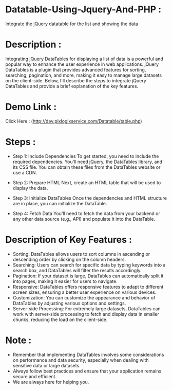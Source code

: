 # Datatable-Using-Jquery-And-PHP : 
Integrate the jQuery datatable for the list and showing the data

# Description :
Integrating jQuery DataTables for displaying a list of data is a powerful and popular way to enhance the user experience in web applications. jQuery DataTables is a plugin that provides advanced features for sorting, searching, pagination, and more, making it easy to manage large datasets on the client-side. Below, I'll describe the steps to integrate jQuery DataTables and provide a brief explanation of the key features.

# Demo Link :
Click Here : (http://dev.pixlogixservice.com/Datatable/table.php)

# Steps :

- Step 1: Include Dependencies
To get started, you need to include the required dependencies. You'll need jQuery, the DataTables library, and its CSS file. You can obtain these files from the DataTables website or use a CDN.

- Step 2: Prepare HTML
Next, create an HTML table that will be used to display the data.

- Step 3: Initialize DataTables
Once the dependencies and HTML structure are in place, you can initialize the DataTable.

- Step 4: Fetch Data
You'll need to fetch the data from your backend or any other data source (e.g., API) and populate it into the DataTable.

# Description of Key Features : 

- Sorting: DataTables allows users to sort columns in ascending or descending order by clicking on the column headers.
- Searching: Users can search for specific data by typing keywords into a search box, and DataTables will filter the results accordingly.
- Pagination: If your dataset is large, DataTables can automatically split it into pages, making it easier for users to navigate.
- Responsive: DataTables offers responsive features to adapt to different screen sizes, ensuring a better user experience on various devices.
- Customization: You can customize the appearance and behavior of DataTables by adjusting various options and settings.
- Server-side Processing: For extremely large datasets, DataTables can work with server-side processing to fetch and display data in smaller chunks, reducing the load on the client-side.

# Note : 
- Remember that implementing DataTables involves some considerations on performance and data security, especially when dealing with sensitive data or large datasets.
- Always follow best practices and ensure that your application remains secure and efficient.
- We are always here for helping you.
